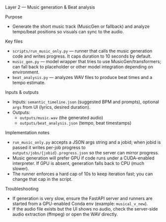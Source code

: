 Layer 2 — Music generation & Beat analysis

Purpose
- Generate the short music track (MusicGen or fallback) and analyze tempo/beat positions so visuals can sync to the audio.

Key files
- `scripts/run_music_only.py` — runner that calls the music generation code and writes progress. It caps duration to 10 seconds by default.
- `music_gen.py` — model wrapper that tries to use MusicGen/transformers; can fall back to placeholder or other model integration depending on environment.
- `beat_analysis.py` — analyzes WAV files to produce beat times and a tempo estimate.

Inputs & outputs
- Inputs: `semantic_timeline.json` (suggested BPM and prompts), optional `args` from UI (lyrics, desired duration).
- Outputs:
  - `outputs/music.wav` (the generated audio)
  - `outputs/beat_analysis.json` (tempo, beat timestamps)

Implementation notes
- `run_music_only.py` accepts a JSON args string and a jobid; when jobid is passed it writes per-job progress to `outputs/jobs/{jobid}.progress.json` so the server can mirror progress.
- Music generation will prefer GPU if code runs under a CUDA-enabled interpreter. If GPU is absent, generation falls back to CPU (much slower).
- The runner enforces a hard cap of 10s to keep iteration fast; you can change that cap in the script.

Troubleshooting
- If generation is very slow, ensure the FastAPI server and runners are started from a GPU-enabled Conda env (example: `musical_v_new`).
- If the audio file exists but the UI shows no audio, check the server-side audio extraction (ffmpeg) or open the WAV directly.
